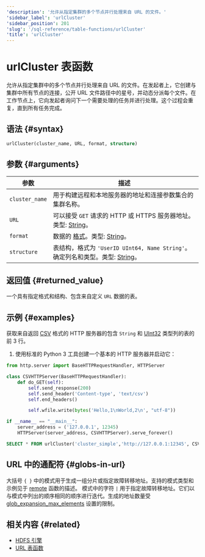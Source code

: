 ```yaml
---
'description': '允许从指定集群的多个节点并行处理来自 URL 的文件。'
'sidebar_label': 'urlCluster'
'sidebar_position': 201
'slug': '/sql-reference/table-functions/urlCluster'
'title': 'urlCluster'
---
```



# urlCluster 表函数

允许从指定集群中的多个节点并行处理来自 URL 的文件。在发起者上，它创建与集群中所有节点的连接，公开 URL 文件路径中的星号，并动态分派每个文件。在工作节点上，它向发起者询问下一个需要处理的任务并进行处理。这个过程会重复，直到所有任务完成。

## 语法 {#syntax}

```sql
urlCluster(cluster_name, URL, format, structure)
```

## 参数 {#arguments}

| 参数            | 描述                                                                                                                                               |
|-----------------|--------------------------------------------------------------------------------------------------------------------------------------------------|
| `cluster_name`  | 用于构建远程和本地服务器的地址和连接参数集合的集群名称。                                                                                      |
| `URL`           | 可以接受 `GET` 请求的 HTTP 或 HTTPS 服务器地址。类型: [String](../../sql-reference/data-types/string.md)。                                        |
| `format`        | 数据的 [格式](/sql-reference/formats)。类型: [String](../../sql-reference/data-types/string.md)。                                                 |
| `structure`     | 表结构，格式为 `'UserID UInt64, Name String'`。确定列名和类型。类型: [String](../../sql-reference/data-types/string.md)。                       |

## 返回值 {#returned_value}

一个具有指定格式和结构、包含来自定义 `URL` 数据的表。

## 示例 {#examples}

获取来自返回 [CSV](../../interfaces/formats.md#csv) 格式的 HTTP 服务器的包含 `String` 和 [UInt32](../../sql-reference/data-types/int-uint.md) 类型列的表的前 3 行。

1. 使用标准的 Python 3 工具创建一个基本的 HTTP 服务器并启动它：

```python
from http.server import BaseHTTPRequestHandler, HTTPServer

class CSVHTTPServer(BaseHTTPRequestHandler):
    def do_GET(self):
        self.send_response(200)
        self.send_header('Content-type', 'text/csv')
        self.end_headers()

        self.wfile.write(bytes('Hello,1\nWorld,2\n', "utf-8"))

if __name__ == "__main__":
    server_address = ('127.0.0.1', 12345)
    HTTPServer(server_address, CSVHTTPServer).serve_forever()
```

```sql
SELECT * FROM urlCluster('cluster_simple','http://127.0.0.1:12345', CSV, 'column1 String, column2 UInt32')
```

## URL 中的通配符 {#globs-in-url}

大括号 `{ }` 中的模式用于生成一组分片或指定故障转移地址。支持的模式类型和示例见于 [remote](remote.md#globs-in-addresses) 函数的描述。
模式中的字符 `|` 用于指定故障转移地址。它们以与模式中列出的顺序相同的顺序进行迭代。生成的地址数量受 [glob_expansion_max_elements](../../operations/settings/settings.md#glob_expansion_max_elements) 设置的限制。

## 相关内容 {#related}

-   [HDFS 引擎](../../engines/table-engines/special/url.md)
-   [URL 表函数](../../sql-reference/table-functions/url.md)
